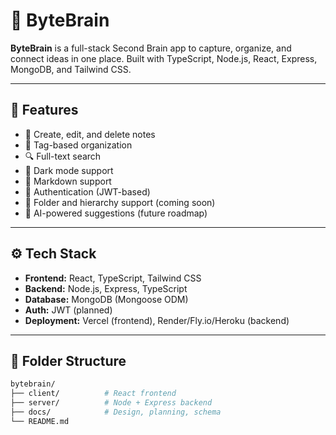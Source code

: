 # 🧠 ByteBrain

**ByteBrain** is a full-stack Second Brain app to capture, organize, and connect ideas in one place. Built with TypeScript, Node.js, React, Express, MongoDB, and Tailwind CSS.

---

## 🚀 Features

- 📝 Create, edit, and delete notes
- 🧠 Tag-based organization
- 🔍 Full-text search
- 🌙 Dark mode support
- 🧩 Markdown support
- 🔐 Authentication (JWT-based)
- 📁 Folder and hierarchy support (coming soon)
- 🤖 AI-powered suggestions (future roadmap)

---

## ⚙️ Tech Stack

- **Frontend:** React, TypeScript, Tailwind CSS
- **Backend:** Node.js, Express, TypeScript
- **Database:** MongoDB (Mongoose ODM)
- **Auth:** JWT (planned)
- **Deployment:** Vercel (frontend), Render/Fly.io/Heroku (backend)

---

## 📁 Folder Structure

```bash
bytebrain/
├── client/          # React frontend
├── server/          # Node + Express backend
├── docs/            # Design, planning, schema
└── README.md

